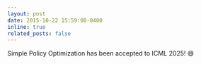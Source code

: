 ```yaml
---
layout: post
date: 2015-10-22 15:59:00-0400
inline: true
related_posts: false
---
```


Simple Policy Optimization has been accepted to ICML 2025! :smile:
